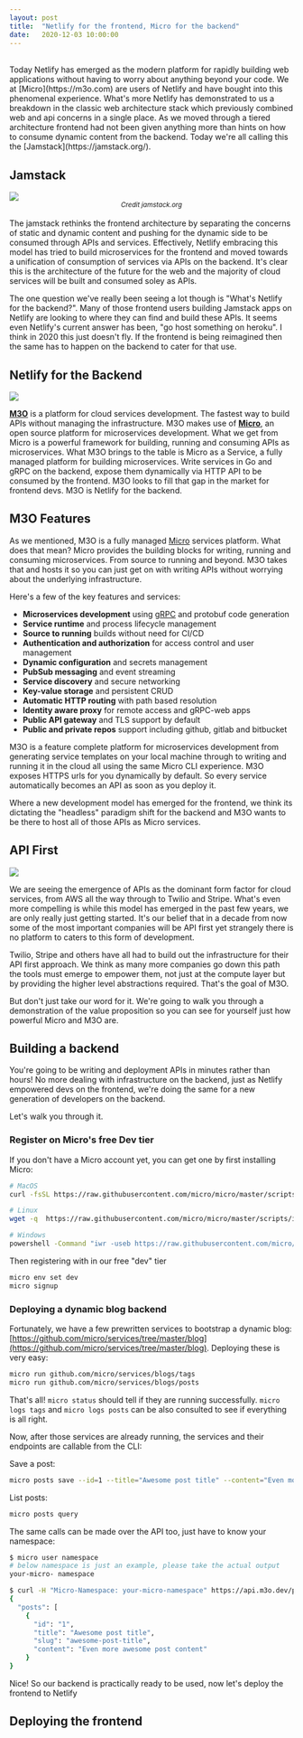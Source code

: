 ```yaml
---
layout:	post
title:	"Netlify for the frontend, Micro for the backend"
date:	2020-12-03 10:00:00
---
```

<br>
Today Netlify has emerged as the modern platform for rapidly building web applications without having to worry about anything beyond your code. We at [Micro](https://m3o.com)
are users of Netlify and have bought into this phenomenal experience. What's more Netlify has demonstrated to us a breakdown in the classic web architecture 
stack which previously combined web and api concerns in a single place. As we moved through a tiered architecture frontend had not been given anything more 
than hints on how to consume dynamic content from the backend. Today we're all calling this the [Jamstack](https://jamstack.org/). 

## Jamstack

<img src="https://d33wubrfki0l68.cloudfront.net/b7d16f7f3654fb8572360301e60d76df254a323e/385ec/img/svg/architecture.svg" />
<center><i><small>Credit jamstack.org</small></i></center>
<br>
The jamstack rethinks the frontend architecture by separating the concerns of static and dynamic content and pushing for the dynamic side to be consumed 
through APIs and services. Effectively, Netlify embracing this model has tried to build microservices for the frontend and moved towards a unification 
of consumption of services via APIs on the backend. It's clear this is the architecture of the future for the web and the majority of cloud services 
will be built and consumed soley as APIs.

The one question we've really been seeing a lot though is "What's Netlify for the backend?". Many of those frontend users building Jamstack apps on 
Netlify are looking to where they can find and build these APIs. It seems even Netlify's current answer has been, "go host something on heroku". I think 
in 2020 this just doesn't fly. If the frontend is being reimagined then the same has to happen on the backend to cater for that use.

## Netlify for the Backend

<img src="{{ site.baseurl }}/assets/images/netlify.png" />

[**M3O**](https://m3o.com) is a platform for cloud services development. The fastest way to build APIs without managing the infrastructure. M3O makes use of 
[**Micro**](https://micro.mu), an open source platform for microservices development. What we get from Micro is a powerful framework for building, running 
and consuming APIs as microservices. What M3O brings to the table is Micro as a Service, a fully managed platform for building microservices. Write services 
in Go and gRPC on the backend, expose them dynamically via HTTP API to be consumed by the frontend. M3O looks to fill that gap in the market for frontend 
devs. M3O is Netlify for the backend.

## M3O Features

As we mentioned, M3O is a fully managed [Micro](https://micro.mu) services platform. What does that mean? Micro provides the building blocks for 
writing, running and consuming microservices. From source to running and beyond. M3O takes that and hosts it so you can just get on with writing 
APIs without worrying about the underlying infrastructure.

Here's a few of the key features and services:

- **Microservices development** using [gRPC](https://grpc.io) and protobuf code generation
- **Service runtime** and process lifecycle management
- **Source to running** builds without need for CI/CD
- **Authentication and authorization** for access control and user management
- **Dynamic configuration** and secrets management
- **PubSub messaging** and event streaming
- **Service discovery** and secure networking
- **Key-value storage** and persistent CRUD
- **Automatic HTTP routing** with path based resolution
- **Identity aware proxy** for remote access and gRPC-web apps
- **Public API gateway** and TLS support by default
- **Public and private repos** support including  github, gitlab and bitbucket

M3O is a feature complete platform for microservices development from generating service templates on your local machine through to writing and running 
it in the cloud all using the same Micro CLI experience. M3O exposes HTTPS urls for you dynamically by default. So every service automatically becomes 
an API as soon as you deploy it.

Where a new development model has emerged for the frontend, we think its dictating the "headless" paradigm shift for the backend and M3O wants to be there 
to host all of those APIs as Micro services.

## API First

<img src="https://dev-to-uploads.s3.amazonaws.com/i/0znow24kgpu2dp3zg60n.png" />

We are seeing the emergence of APIs as the dominant form factor for cloud services, from AWS all the way through to Twilio and Stripe. What's even more 
compelling is while this model has emerged in the past few years, we are only really just getting started. It's our belief that in a decade from now 
some of the most important companies will be API first yet strangely there is no platform to caters to this form of development.

Twilio, Stripe and others have all had to build out the infrastructure for their API first approach. We think as many more companies go down this path 
the tools must emerge to empower them, not just at the compute layer but by providing the higher level abstractions required. That's the goal of M3O.

But don't just take our word for it. We're going to walk you through a demonstration of the value proposition so you can see for yourself just how 
powerful Micro and M3O are. 

## Building a backend

You're going to be writing and deployment APIs in minutes rather than hours! No more dealing with infrastructure on the 
backend, just as Netlify empowered devs on the frontend, we're doing the same for a new generation of developers on the backend.

Let's walk you through it.

### Register on Micro's free Dev tier

If you don't have a Micro account yet, you can get one by first installing Micro:

```sh
# MacOS
curl -fsSL https://raw.githubusercontent.com/micro/micro/master/scripts/install.sh | /bin/bash

# Linux
wget -q  https://raw.githubusercontent.com/micro/micro/master/scripts/install.sh -O - | /bin/bash

# Windows
powershell -Command "iwr -useb https://raw.githubusercontent.com/micro/micro/master/scripts/install.ps1 | iex"
```

Then registering with in our free "dev" tier

```sh
micro env set dev
micro signup
```

### Deploying a dynamic blog backend

Fortunately, we have a few prewritten services to bootstrap a dynamic blog: [https://github.com/micro/services/tree/master/blog](https://github.com/micro/services/tree/master/blog).
Deploying these is very easy:

```sh
micro run github.com/micro/services/blogs/tags
micro run github.com/micro/services/blogs/posts
```

That's all! `micro status` should tell if they are running successfully. `micro logs tags` and `micro logs posts` can be also consulted to see if everything is all right.

Now, after those services are already running, the services and their endpoints are callable from the CLI:

Save a post:

```sh
micro posts save --id=1 --title="Awesome post title" --content="Even more awesome post content"
```

List posts:

```sh
micro posts query
```

The same calls can be made over the API too, just have to know your namespace:

```sh
$ micro user namespace
# below namespace is just an example, please take the actual output
your-micro- namespace
```

```sh
$ curl -H "Micro-Namespace: your-micro-namespace" https://api.m3o.dev/posts/query
{
  "posts": [
    {
      "id": "1",
      "title": "Awesome post title",
      "slug": "awesome-post-title",
      "content": "Even more awesome post content"
    }
}
```

Nice! So our backend is practically ready to be used, now let's deploy the frontend to Netlify

## Deploying the frontend